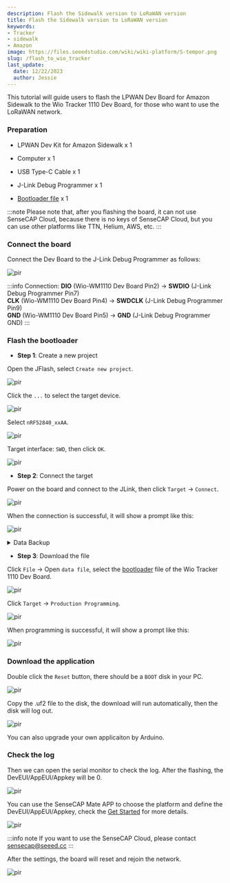 ```yaml
---
description: Flash the Sidewalk version to LoRaWAN version
title: Flash the Sidewalk version to LoRaWAN version
keywords:
- Tracker
- sidewalk
- Amazon
image: https://files.seeedstudio.com/wiki/wiki-platform/S-tempor.png
slug: /flash_to_wio_tracker
last_update:
  date: 12/22/2023
  author: Jessie
---
```


This tutorial will guide users to flash the LPWAN Dev Board for Amazon Sidewalk to the Wio Tracker 1110 Dev Board, for those who want to use the LoRaWAN network.



### Preparation

* LPWAN Dev Kit for Amazon Sidewalk x 1

* Computer x 1

* USB Type-C Cable x 1

* J-Link Debug Programmer x 1

* [Bootloader file](https://github.com/Seeed-Studio/Adafruit_nRF52_Arduino/tree/master/bootloader/Seeed_Wio_Tracker_1110) x 1




:::note
Please note that, after you flashing the board, it can not use SenseCAP Cloud, because there is no keys of SenseCAP Cloud, but you can use other platforms like TTN, Helium, AWS, etc.
:::


### Connect the board

Connect the Dev Board to the J-Link Debug Programmer as follows:

<p style={{textAlign: 'center'}}><img src="https://files.seeedstudio.com/wiki/SenseCAP/Sidewalk_Kit/connection-pin.png" alt="pir" width={700} height="auto" /></p>

:::info Connection:
**DIO** (Wio-WM1110 Dev Board Pin2) -> **SWDIO** (J-Link Debug Programmer Pin7)  
**CLK** (Wio-WM1110 Dev Board Pin4) -> **SWDCLK** (J-Link Debug Programmer Pin9)  
**GND** (Wio-WM1110 Dev Board Pin5) -> **GND** (J-Link Debug Programmer GND)
:::





### Flash the bootloader

* **Step 1**: Create a new project

Open the JFlash, select `Create new project`.

<p style={{textAlign: 'center'}}><img src="https://files.seeedstudio.com/wiki/SenseCAP/Sidewalk_Kit/jlink-create.png" alt="pir" width={700} height="auto" /></p>

Click the `...` to select the target device.

<p style={{textAlign: 'center'}}><img src="https://files.seeedstudio.com/wiki/SenseCAP/Sidewalk_Kit/jlink-create.png" alt="pir" width={700} height="auto" /></p>

Select `nRF52840_xxAA`.

<p style={{textAlign: 'center'}}><img src="https://files.seeedstudio.com/wiki/SenseCAP/Sidewalk_Kit/choose-device.png" alt="pir" width={700} height="auto" /></p>

Target interface: `SWD`, then click `OK`.

<p style={{textAlign: 'center'}}><img src="https://files.seeedstudio.com/wiki/SenseCAP/Sidewalk_Kit/new-created.png" alt="pir" width={700} height="auto" /></p>

* **Step 2**: Connect the target

Power on the board and connect to the JLink, then click `Target` -> `Connect`.

<p style={{textAlign: 'center'}}><img src="https://files.seeedstudio.com/wiki/SenseCAP/Sidewalk_Kit/connect-target.png" alt="pir" width={700} height="auto" /></p>

When the connection is successful, it will show a prompt like this:

<p style={{textAlign: 'center'}}><img src="https://files.seeedstudio.com/wiki/SenseCAP/Sidewalk_Kit/connected-.png" alt="pir" width={700} height="auto" /></p>


<details>

<summary>Data Backup</summary>

Before we start flashing the board, it is recommended to make a backup just in case.

Click `Target` -> `Manual Programming` -> `Read Back` -> `Entire chip`.

<p style={{textAlign: 'center'}}><img src="https://files.seeedstudio.com/wiki/SenseCAP/Sidewalk_Kit/entire-chip.png" alt="pir" width={700} height="auto" /></p>


<p style={{textAlign: 'center'}}><img src="https://files.seeedstudio.com/wiki/SenseCAP/Sidewalk_Kit/entire-success.png" alt="pir" width={700} height="auto" /></p>

Then save the data, click `File` -> `Save data file as`.
<p style={{textAlign: 'center'}}><img src="https://files.seeedstudio.com/wiki/SenseCAP/Sidewalk_Kit/files-save.png" alt="pir" width={700} height="auto" /></p>


</details>

* **Step 3**: Download the file

Click `File` -> Open `data file`, select the [bootloader](https://github.com/Seeed-Studio/Adafruit_nRF52_Arduino/tree/master/bootloader/Seeed_Wio_Tracker_1110) file of the Wio Tracker 1110 Dev Board.

<p style={{textAlign: 'center'}}><img src="https://files.seeedstudio.com/wiki/SenseCAP/Sidewalk_Kit/open-data-file.png" alt="pir" width={700} height="auto" /></p>

Click `Target` -> `Production Programming`.

<p style={{textAlign: 'center'}}><img src="https://files.seeedstudio.com/wiki/SenseCAP/Sidewalk_Kit/flashing.png" alt="pir" width={700} height="auto" /></p>


When programming is successful, it will show a prompt like this:

<p style={{textAlign: 'center'}}><img src="https://files.seeedstudio.com/wiki/SenseCAP/Sidewalk_Kit/flash-success.png" alt="pir" width={700} height="auto" /></p>

### Download the application

Double click the `Reset` button, there should be a `BOOT` disk in your PC.

<p style={{textAlign: 'center'}}><img src="https://files.seeedstudio.com/wiki/SenseCAP/Sidewalk_Kit/boot-disk.png" alt="pir" width={700} height="auto" /></p>

Copy the .uf2 file to the disk, the download will run automatically, then the disk will log out.


<p style={{textAlign: 'center'}}><img src="https://files.seeedstudio.com/wiki/SenseCAP/Sidewalk_Kit/uf2-file.png" alt="pir" width={700} height="auto" /></p>

You can also upgrade your own applicaiton by Arduino.


### Check the log

Then we can open the serial monitor to check the log.
After the flashing, the DevEUI/AppEUI/Appkey will be 0.

<p style={{textAlign: 'center'}}><img src="https://files.seeedstudio.com/wiki/SenseCAP/Sidewalk_Kit/join-fail.png" alt="pir" width={700} height="auto" /></p>


You can use the SenseCAP Mate APP to choose the platform and define the DevEUI/AppEUI/Appkey, check the [Get Started](https://wiki.seeedstudio.com/Get_Started_with_Wio-Trakcer_1110/#configure-the-frequency-and-connect-to-the-gateway) for more details.

<p style={{textAlign: 'center'}}><img src="https://files.seeedstudio.com/wiki/SenseCAP/Tracker/tracker_appconfig.png" alt="pir" width={300} height="auto" /></p>


:::info note
If you want to use the SenseCAP Cloud, please contact sensecap@seeed.cc
:::

After the settings, the board will reset and rejoin the network.

<p style={{textAlign: 'center'}}><img src="https://files.seeedstudio.com/wiki/SenseCAP/Sidewalk_Kit/joined.png" alt="pir" width={700} height="auto" /></p>


